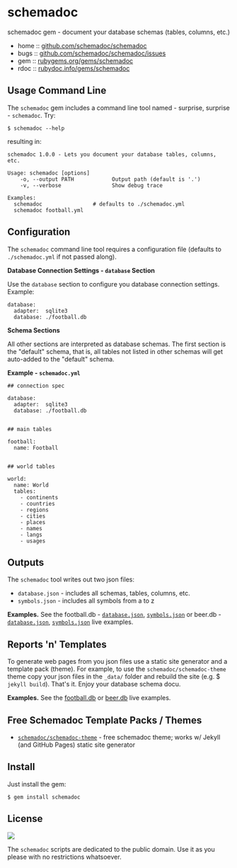 # schemadoc

schemadoc gem - document your database schemas (tables, columns, etc.)

* home  :: [github.com/schemadoc/schemadoc](https://github.com/schemadoc/schemadoc)
* bugs  :: [github.com/schemadoc/schemadoc/issues](https://github.com/schemadoc/schemadoc/issues)
* gem   :: [rubygems.org/gems/schemadoc](https://rubygems.org/gems/schemadoc)
* rdoc  :: [rubydoc.info/gems/schemadoc](http://rubydoc.info/gems/schemadoc)



## Usage Command Line

The `schemadoc` gem includes a command line tool
named - surprise, surprise - `schemadoc`. Try:

```
$ schemadoc --help
```

resulting in:

```
schemadoc 1.0.0 - Lets you document your database tables, columns, etc.

Usage: schemadoc [options]
    -o, --output PATH            Output path (default is '.')
    -v, --verbose                Show debug trace

Examples:
  schemadoc                # defaults to ./schemadoc.yml
  schemadoc football.yml
```


## Configuration

The `schemadoc` command line tool
requires a configuration file (defaults to `./schemadoc.yml` if not
passed along).

**Database Connection Settings - `database` Section**

Use the `database` section to configure you database connection settings.
Example:

```
database:
  adapter:  sqlite3
  database: ./football.db
```

**Schema Sections**

All other sections are interpreted as database schemas.
The first section is the "default" schema,
that is, all tables not listed in other schemas will get auto-added
to the "default" schema.


**Example - `schemadoc.yml`**

```
## connection spec

database:
  adapter:  sqlite3
  database: ./football.db


## main tables

football:
  name: Football


## world tables

world:
  name: World
  tables:
    - continents
    - countries
    - regions
    - cities
    - places
    - names
    - langs
    - usages
```


## Outputs

The `schemadoc` tool writes out two json files:

- `database.json`  - includes all schemas, tables, columns, etc.
- `symbols.json`   - includes all symbols from a to z


**Examples.**
See the football.db -
[`database.json`](https://github.com/openfootball/schema/blob/master/_data/database.json),
[`symbols.json`](https://github.com/openfootball/schema/blob/master/_data/symbols.json)
or beer.db -
[`database.json`](https://github.com/openbeer/schema/blob/master/_data/database.json),
[`symbols.json`](https://github.com/openbeer/schema/blob/master/_data/symbols.json)
live examples.


## Reports 'n' Templates

To generate web pages from you json files use a static site generator and
a template pack (theme). For example, to use the `schemadoc/schemadoc-theme` theme
copy your json files in the `_data/` folder and rebuild the site (e.g. $ `jekyll build`).
That's it. Enjoy your database schema docu.

**Examples.**
See the [football.db](http://openfootball.github.io/schema/)
or [beer.db](http://openbeer.github.io/schema/) live examples.


## Free Schemadoc Template Packs / Themes

- [`schemadoc/schemadoc-theme`](https://github.com/schemadoc/schemadoc-theme) - free schemadoc theme; works w/ Jekyll (and GitHub Pages) static site generator


## Install

Just install the gem:

```
$ gem install schemadoc
```


## License

![](https://publicdomainworks.github.io/buttons/zero88x31.png)

The `schemadoc` scripts are dedicated to the public domain.
Use it as you please with no restrictions whatsoever.
